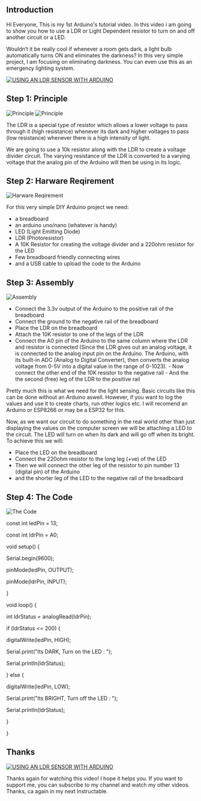 Introduction
---------------

Hi Everyone, This is my 1st Arduino's tutorial video. In this video i am going to show you how to use a LDR or Light Dependent resistor to turn on and off another circuit or a LED.

Wouldn’t it be really cool if whenever a room gets dark, a light bulb automatically turns ON and eliminates the darkness? In this very simple project, I am focusing on eliminating darkness. You can even use this as an emergency lighting system.

[![USING AN LDR SENSOR WITH ARDUINO](https://img.youtube.com/vi/1rltou-lzyQ/0.jpg)](https://www.youtube.com/watch?v=1rltou-lzyQ "USING AN LDR SENSOR WITH ARDUINO")


Step 1: Principle
-----------------
![Principle](https://cdn.instructables.com/FHC/DGCR/JCUUIW0P/FHCDGCRJCUUIW0P.MEDIUM.gif)
![Principle](https://cdn.instructables.com/FY4/D9FU/JCUUIW0O/FY4D9FUJCUUIW0O.SMALL.jpg)

The LDR is a special type of resistor which allows a lower voltage to pass through it (high resistance) whenever its dark and higher voltages to pass (low resistance) whenever there is a high intensity of light.

We are going to use a 10k resistor along with the LDR to create a voltage divider circuit. The varying resistance of the LDR is converted to a varying voltage that the analog pin of the Arduino will then be using in its logic.

Step 2: Harware Reqirement
--------------------------
![Harware Reqirement](https://cdn.instructables.com/FV9/K0NB/JCUUIW98/FV9K0NBJCUUIW98.MEDIUM.jpg)

For this very simple DIY Arduino project we need:

- a breadboard
- an arduino uno/nano (whatever is handy)
- LED (Light Emitting Diode) 
- LDR (Photoresistor)
- A 10K Resistor for creating the voltage divider and a 220ohm resistor for the LED
- Few breadboard friendly connecting wires
- and a USB cable to upload the code to the Arduino

Step 3: Assembly
----------------
![Assembly](https://cdn.instructables.com/FWI/WE99/JCUUIWAG/FWIWE99JCUUIWAG.MEDIUM.jpg)

- Connect the 3.3v output of the Arduino to the positive rail of the breadboard
- Connect the ground to the negative rail of the breadboard
- Place the LDR on the breadboard
- Attach the 10K resistor to one of the legs of the LDR
- Connect the A0 pin of the Arduino to the same column where the LDR and resistor is connected (Since the LDR gives out an analog voltage, it is connected to the analog input pin on the Arduino. The Arduino, with its built-in ADC (Analog to Digital Converter), then converts the analog voltage from 0-5V into a digital value in the range of 0-1023). - Now connect the other end of the 10K resistor to the negative rail - And the the second (free) leg of the LDR to the positive rail

Pretty much this is what we need for the light sensing. Basic circuits like this can be done without an Arduino aswell. However, if you want to log the values and use it to create charts, run other logics etc. I will recomend an Arduino or ESP8266 or may be a ESP32 for this.

Now, as we want our circuit to do something in the real world other than just displaying the values on the computer screen we will be attaching a LED to the circuit. The LED will turn on when its dark and will go off when its bright. To achieve this we will:

- Place the LED on the breadboard
- Connect the 220ohm resistor to the long leg (+ve) of the LED
- Then we will connect the other leg of the resistor to pin number 13 (digital pin) of the Arduino
- and the shorter leg of the LED to the negative rail of the breadboard

Step 4: The Code
--
![The Code](https://cdn.instructables.com/FML/KF75/JCUUIWU4/FMLKF75JCUUIWU4.MEDIUM.jpg)

const int ledPin = 13;

const int ldrPin = A0;


void setup() {


Serial.begin(9600);

pinMode(ledPin, OUTPUT);

pinMode(ldrPin, INPUT);


}


void loop() {


int ldrStatus = analogRead(ldrPin);

if (ldrStatus <= 200) {

  digitalWrite(ledPin, HIGH);
  
  Serial.print("Its DARK, Turn on the LED : ");
  
  Serial.println(ldrStatus);
  
} else {

  digitalWrite(ledPin, LOW);
  
  Serial.print("Its BRIGHT, Turn off the LED : ");
  
  Serial.println(ldrStatus);
  
}


}

Thanks
---
[![USING AN LDR SENSOR WITH ARDUINO](https://img.youtube.com/vi/1rltou-lzyQ/0.jpg)](https://www.youtube.com/watch?v=1rltou-lzyQ "USING AN LDR SENSOR WITH ARDUINO")

Thanks again for watching this video! I hope it helps you. If you want to support me, you can subscribe to my channel and watch my other videos. Thanks, ca again in my next Instructable.
